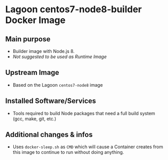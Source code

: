 # Lagoon centos7-node8-builder Docker Image

## Main purpose
- Builder image with Node.js 8.
- *Not suggested to be used as Runtime Image*

## Upstream Image
- Based on the Lagoon `centos7-node8` image

## Installed Software/Services
- Tools required to build Node packages that need a full build system (gcc, make, git, etc.)

## Additional changes & infos
- Uses `docker-sleep.sh` as `CMD` which will cause a Container creates from this image to continue to run without doing anything.